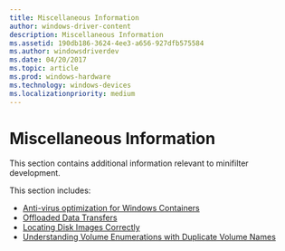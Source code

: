 ```yaml
---
title: Miscellaneous Information
author: windows-driver-content
description: Miscellaneous Information
ms.assetid: 190db186-3624-4ee3-a656-927dfb575584
ms.author: windowsdriverdev
ms.date: 04/20/2017
ms.topic: article
ms.prod: windows-hardware
ms.technology: windows-devices
ms.localizationpriority: medium
---
```


# Miscellaneous Information


This section contains additional information relevant to minifilter development.

This section includes:

* [Anti-virus optimization for Windows Containers](anti-virus-optimization-for-windows-containers.md)  
* [Offloaded Data Transfers](offloaded-data-transfers.md)  
* [Locating Disk Images Correctly](locating-disk-images-correctly.md)  
* [Understanding Volume Enumerations with Duplicate Volume Names](understanding-volume-enumerations-with-duplicate-volume-names.md)

 

 





